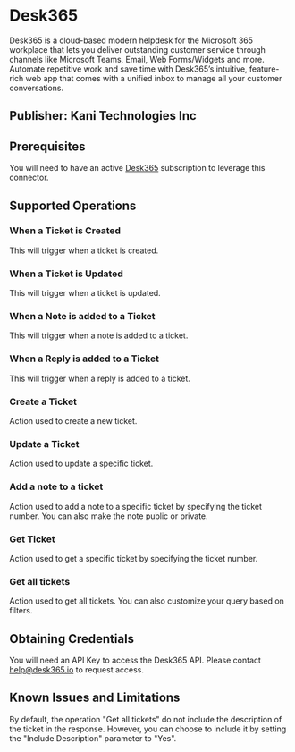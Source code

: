 # Desk365
Desk365 is a cloud-based modern helpdesk for the Microsoft 365 workplace that lets you deliver outstanding customer service through channels like Microsoft Teams, Email, Web Forms/Widgets and more. Automate repetitive work and save time with Desk365’s intuitive, feature-rich web app that comes with a unified inbox to manage all your customer conversations.
## Publisher: Kani Technologies Inc

## Prerequisites
You will need to have an active [Desk365](https://www.desk365.io/pricing/) subscription to leverage this connector.

## Supported Operations

### When a Ticket is Created
This will trigger when a ticket is created.

### When a Ticket is Updated
This will trigger when a ticket is updated.

### When a Note is added to a Ticket
This will trigger when a note is added to a ticket.

### When a Reply is added to a Ticket
This will trigger when a reply is added to a ticket.

### Create a Ticket
Action used to create a new ticket.

### Update a Ticket
Action used to update a specific ticket.

### Add a note to a ticket
Action used to add a note to a specific ticket by specifying the ticket number.
You can also make the note public or private.

### Get Ticket
Action used to get a specific ticket by specifying the ticket number.

### Get all tickets
Action used to get all tickets.
You can also customize your query based on filters.

## Obtaining Credentials
You will need an API Key to access the Desk365 API. Please contact help@desk365.io to request access.

## Known Issues and Limitations
By default, the operation "Get all tickets" do not include the description of the ticket in the response. However, you can choose to include it by setting the "Include Description" parameter to "Yes".